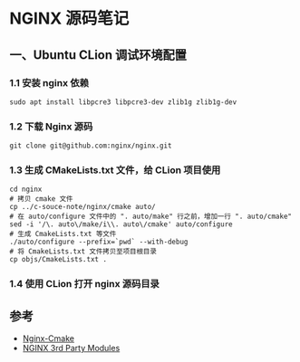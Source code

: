 # NGINX 源码笔记

## 一、Ubuntu CLion 调试环境配置

### 1.1 安装 nginx 依赖

```shell
sudo apt install libpcre3 libpcre3-dev zlib1g zlib1g-dev
```

### 1.2 下载 Nginx 源码

```shell
git clone git@github.com:nginx/nginx.git
```

### 1.3 生成 CMakeLists.txt 文件，给 CLion 项目使用

```shell
cd nginx
# 拷贝 cmake 文件
cp ../c-souce-note/nginx/cmake auto/
# 在 auto/configure 文件中的 ". auto/make" 行之前，增加一行 ". auto/cmake"
sed -i '/\. auto\/make/i\\. auto\/cmake' auto/configure
# 生成 CmakeLists.txt 等文件
./auto/configure --prefix=`pwd` --with-debug
# 将 CmakeLists.txt 文件拷贝至项目根目录
cp objs/CmakeLists.txt .
```

### 1.4 使用 CLion 打开 nginx 源码目录

## 参考

- [Nginx-Cmake](https://github.com/Toudsour/nginx_cmake)
- [NGINX 3rd Party Modules](https://www.nginx.com/resources/wiki/modules/)